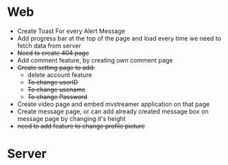 # Web
* Create Toast For every Alert Message
* Add progress bar at the top of the page and load every time we need to fetch data from server
* ~~Need to create 404 page~~
* Add comment feature, by creating own comment page
* ~~Create setting page to add:~~
  * delete account feature
  * ~~To change userID~~
  * ~~To change usename~~
  * ~~To change Password~~
* Create video page and embed mvstreamer application on that page
* Create message page, or can add already created message box on message page by changing it's height
* ~~need to add feature to change profile picture~~

# Server
